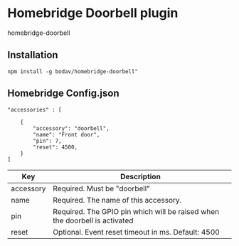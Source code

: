 # Homebridge Doorbell plugin

homebridge-doorbell

## Installation

```
npm install -g bodav/homebridge-doorbell"
```

## Homebridge Config.json

```
"accessories" : [
    
    {
        "accessory": "doorbell",
        "name": "Front door",
        "pin": 7,
        "reset": 4500,
    }
]    
```

| Key           | Description                                                                |
|---------------|----------------------------------------------------------------------------|
| accessory     | Required. Must be "doorbell"                                               |
| name          | Required. The name of this accessory.                                      |
| pin           | Required. The GPIO pin which will be raised when the doorbell is activated |
| reset         | Optional. Event reset timeout in ms. Default: 4500                         |
